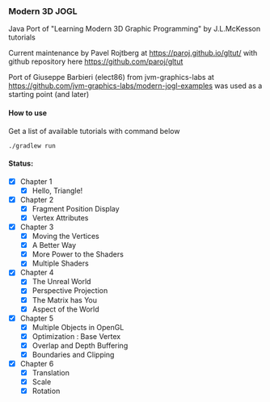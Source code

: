 ### Modern 3D JOGL
Java Port of  "Learning Modern 3D Graphic Programming" by J.L.McKesson tutorials

Current maintenance by Pavel Rojtberg at https://paroj.github.io/gltut/ with github repository here https://github.com/paroj/gltut

Port of Giuseppe Barbieri (elect86) from jvm-graphics-labs at https://github.com/jvm-graphics-labs/modern-jogl-examples was used as a starting point (and later)

#### How to use
Get a list of available tutorials with command below
```
./gradlew run
```

#### Status:

- [x] Chapter 1
  - [x] Hello, Triangle!
- [x] Chapter 2
  - [x] Fragment Position Display
  - [x] Vertex Attributes
- [x] Chapter 3
  - [x] Moving the Vertices
  - [x] A Better Way
  - [x] More Power to the Shaders
  - [x] Multiple Shaders
- [x] Chapter 4
  - [x] The Unreal World
  - [x] Perspective Projection
  - [x] The Matrix has You
  - [x] Aspect of the World
- [x] Chapter 5
  - [x] Multiple Objects in OpenGL
  - [x] Optimization : Base Vertex
  - [x] Overlap and Depth Buffering
  - [x] Boundaries and Clipping
- [x] Chapter 6
  - [x] Translation
  - [x] Scale
  - [x] Rotation
